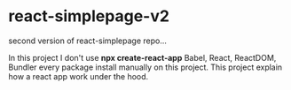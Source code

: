 # react-simplepage-v2
second version of react-simplepage repo...

In this project I don't use **npx create-react-app**
Babel, React, ReactDOM, Bundler every package install manually on this project.
This project explain how a react app work under the hood.

